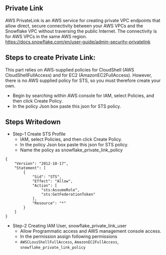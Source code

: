 ## Private Link

AWS PrivateLink is an AWS service for creating private VPC endpoints that allow direct, secure connectivity between your AWS VPCs and the Snowflake VPC without traversing the public Internet. The connectivity is for AWS VPCs in the same AWS region.
https://docs.snowflake.com/en/user-guide/admin-security-privatelink

## Steps to create Private Link:
This part relies on AWS-supplied policies for CloudShell (AWS CloudShellFullAccess) and for EC2 (AmazonEC2FullAccess). However, there is no AWS supplied policy for STS, so you must therefore create your own.

- Begin by searching within AWS console for IAM, select Policies, and then click Create Policy.
- In the policy Json box paste this json for STS policy.

## Steps Writedown
- Step-1 Create STS Profile
	- IAM, select Policies, and then click Create Policy.
	- In the policy Json box paste this json for STS policy.
	- Name the policy as snowflake_private_link_policy
```
{
    "Version": "2012-10-17",
    "Statement": [
        {
            "Sid": "STS",
            "Effect": "Allow",
            "Action": [
                "sts:AssumeRole",
                "sts:GetFederationToken"
            ],
            "Resource": "*"
        }
    ]
}	
```
- Step-2 Creating IAM User, snowflake_private_link_user
	- Allow Programmatic access and AWS management console access.
	- In the permission assign following permissions
	- `AWSCLousShellFullAccess`, `AmazonEC2FullAccess`, `snowflake_private_link_policy` 

